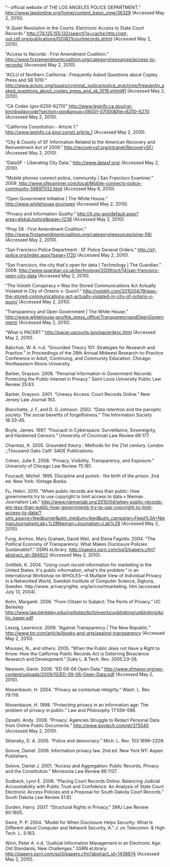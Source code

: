 “- official website of THE LOS ANGELES POLICE DEPARTMENT.” http://www.lapdonline.org/home/content_basic_view/36329 (Accessed May 2, 2010).

“A Quiet Revolution in the Courts: Electronic Access to State Court Records.” http://74.125.155.132/search?q=cache:http://opt-out.cdt.org/publications/020821courtrecords.shtml (Accessed May 2, 2010).

“Access to Records : First Amendment Coalition.” http://www.firstamendmentcoalition.org/category/resources/access-to-records/ (Accessed May 2, 2010).

“ACLU of Northern California : Frequently Asked Questions about Copley Press and SB 1019.” http://www.aclunc.org/issues/criminal_justice/police_practices/frequently_asked_questions_about_copley_press_and_sb_1019.shtml#1 (Accessed May 2, 2010).

“CA Codes (gov:6250-6270)” http://www.leginfo.ca.gov/cgi-bin/displaycode?section=gov&group=06001-07000&file=6250-6270 (Accessed May 2, 2010).

“California Constitution - Article 1.” http://www.leginfo.ca.gov/.const/.article_1 (Accessed May 2, 2010).

“City & County of SF Information Related to the American Recovery and Reinvestment Act of 2009.” http://recoverysf.org/intranet/RecoverySF/ (Accessed May 2, 2010).

“DataSF - Liberating City Data.” http://www.datasf.org/ (Accessed May 2, 2010).

“Mobile phones connect police, community | San Francisco Examiner.” 2009. http://www.sfexaminer.com/local/Mobile-connects-police-community-59697032.html (Accessed May 6, 2010).

“Open Government Initiative | The White House.” http://www.whitehouse.gov/open (Accessed May 2, 2010).

“Privacy and Information Quality.” http://it.ojp.gov/default.aspx?area=globalJustice&page=1238 (Accessed May 2, 2010).

“Prop 59 : First Amendment Coalition.” http://www.firstamendmentcoalition.org/category/resources/prop-59/ (Accessed May 2, 2010).

“San Francisco Police Department : SF Police General Orders.” http://sf-police.org/index.aspx?page=1720 (Accessed May 2, 2010).

“San Francisco, the city that's open for data | Technology | The Guardian.” 2009. http://www.guardian.co.uk/technology/2009/oct/14/san-francisco-open-city-data (Accessed May 2, 2010).

“The Volokh Conspiracy » Was the Stored Communications Act Actually Violated in City of Ontario v. Quon?.” http://volokh.com/2010/04/19/was-the-stored-communications-act-actually-violated-in-city-of-ontario-v-quon/ (Accessed May 2, 2010).

“Transparency and Open Government | The White House.” http://www.whitehouse.gov/the_press_office/TransparencyandOpenGovernment/ (Accessed May 2, 2010).

“What is PACER?.” http://pacer.uscourts.gov/pacerdesc.html (Accessed May 2, 2010).

Babchuk, W. A. n.d. “Grounded Theory 101: Strategies for Research and Practice.” in Proceedings of the 28th Annual Midwest Research-to-Practice Conference in Adult, Continuing, and Community Education. Chicago: Northeastern Illinois University.

Barber, Grayson. 2006. “Personal Information in Government Records: Protecting the Public Interest in Privacy.” Saint Louis University Public Law Review 25:63.

Barber, Grayson. 2001. “Uneasy Access: Court Records Online.” New Jersey Law Journal 163.

Blanchette, J. F, and D. G Johnson. 2002. “Data retention and the panoptic society: The social benefits of forgetfulness.” The Information Society 18:33–45.

Boyle, James. 1997. “Foucault in Cyberspace: Surveillance, Sovereignty, and Hardwired Censors.” University of Cincinnati Law Review 66:177.

Charmaz, K. 2005. Grounded theory : Methods for the 21st century. London ;;Thousand Oaks  Calif: SAGE Publications.

Cohen, Julie E. 2008. “Privacy, Visibility, Transparency, and Exposure.” University of Chicago Law Review 75:181.

Foucault, Michel. 1995. Discipline and punish : the birth of the prison. 2nd ed. New York: Vintage Books.

Fu, Helen. 2010. “When public records are less than public: How governments try to use copyright to limit access to data » Nieman Journalism Lab.” http://www.niemanlab.org/2010/04/when-public-records-are-less-than-public-how-governments-try-to-use-copyright-to-limit-access-to-data/?utm_source=feedburner&utm_medium=feed&utm_campaign=Feed%3A+NiemanJournalismLab+%28Nieman+Journalism+Lab%29 (Accessed May 2, 2010).

Fung, Archon, Mary Graham, David Weil, and Elena Fagotto. 2004. “The Political Economy of Transparency: What Makes Disclosure Policies Sustainable?.” SSRN eLibrary. http://papers.ssrn.com/sol3/papers.cfm?abstract_id=384922 (Accessed May 2, 2010).

Gottlieb, K. 2004. “Using court record information for marketing in the United States: It's public information, what's the problem.” in an International Workshop on WHOLES—A Multiple View of Individual Privacy in a Networked World, Swedish Institute of Computer Science, Sigtuna, Sweden. http://www. privacyrights. org/ar/courtmarketing. htm (accessed July 13, 2004).

Kohn, Margaret. 2006. “From Citizen to Subject: The Perils of Privacy.” UC Berkeley http://www.law.berkeley.edu/institutes/bclt/events/unblinking/unblinking/kohn_paper.pdf.

Lessig, Lawrence. 2009. “Against Transparency | The New Republic.” http://www.tnr.com/article/books-and-arts/against-transparency (Accessed May 2, 2010).

Mousavi, N., and others. 2005. “When the Public does not Have a Right to Know: How the California Public Records Act is Deterring Bioscience Research and Development.” Duke L. & Tech. Rev. 2005:23–26.

Newsom, Gavin. 2009. “ED 09-06 Open Data.” http://www.sfmayor.org/wp-content/uploads/2009/10/ED-09-06-Open-Data.pdf (Accessed May 2, 2010).

Nissenbaum, H. 2004. “Privacy as contextual integrity.” Wash. L. Rev. 79:119.

Nissenbaum, H. 1998. “Protecting privacy in an information age: The problem of privacy in public.” Law and Philosophy 17:559–596.

Opsahl, Andy. 2008. “Privacy: Agencies Struggle to Redact Personal Data from Online Public Documents.” http://www.govtech.com/gt/375540 (Accessed May 2, 2010).

Sklansky, D. A. 2005. “Police and democracy.” Mich. L. Rev. 103:1699–2209.

Solove, Daniel. 2006. Information privacy law. 2nd ed. New York  NY: Aspen Publishers.

Solove, Daniel J. 2001. “Access and Aggregation: Public Records, Privacy and the Constitution.” Minnesota Law Review 86:1137.

Sudbeck, Lynn E. 2006. “Placing Court Records Online: Balancing Judicial Accountability with Public Trust and Confidence: An Analysis of State Court Electronic Access Policies and a Proposal for South Dakota Court Records.” South Dakota Law Review 51:81.

Surden, Harry. 2007. “Structural Rights in Privacy.” SMU Law Review 60:1605.

Swire, P. P. 2004. “Model for When Disclosure Helps Security: What Is Different about Computer and Network Security, A.” J. on Telecomm. & High Tech. L. 3:163.

Winn, Peter A. n.d. “Judicial Information Management in an Electronic Age: Old Standards, New Challenges.” SSRN eLibrary. http://papers.ssrn.com/sol3/papers.cfm?abstract_id=1438674 (Accessed May 2, 2010).